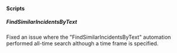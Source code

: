 
#### Scripts
##### FindSimilarIncidentsByText
Fixed an issue where the "FindSimilarIncidentsByText" automation performed all-time search although a time frame is specified.
